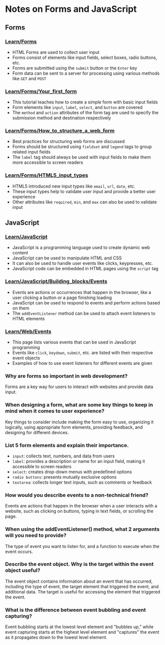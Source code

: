 # Notes on Forms and JavaScript

## Forms

### [Learn/Forms](https://developer.mozilla.org/en-US/docs/Learn/Forms)
- HTML Forms are used to collect user input
- Forms consist of elements like input fields, select boxes, radio buttons, etc.
- Forms are submitted using the `submit` button or the `Enter` key
- Form data can be sent to a server for processing using various methods like `GET` and `POST`

### [Learn/Forms/Your_first_form](https://developer.mozilla.org/en-US/docs/Learn/Forms/Your_first_form)
- This tutorial teaches how to create a simple form with basic input fields
- Form elements like `input`, `label`, `select`, and `button` are covered
- The `method` and `action` attributes of the form tag are used to specify the submission method and destination respectively

### [Learn/Forms/How_to_structure_a_web_form](https://developer.mozilla.org/en-US/docs/Learn/Forms/How_to_structure_a_web_form)
- Best practices for structuring web forms are discussed
- Forms should be structured using `fieldset` and `legend` tags to group related input fields
- The `label` tag should always be used with input fields to make them more accessible to screen readers

### [Learn/Forms/HTML5_input_types](https://developer.mozilla.org/en-US/docs/Learn/Forms/HTML5_input_types)
- HTML5 introduced new input types like `email`, `url`, `date`, etc.
- These input types help to validate user input and provide a better user experience
- Other attributes like `required`, `min`, and `max` can also be used to validate input

## JavaScript

### [Learn/JavaScript](https://developer.mozilla.org/en-US/docs/Learn/JavaScript)
- JavaScript is a programming language used to create dynamic web content
- JavaScript can be used to manipulate HTML and CSS
- It can also be used to handle user events like clicks, keypresses, etc.
- JavaScript code can be embedded in HTML pages using the `script` tag

### [Learn/JavaScript/Building_blocks/Events](https://developer.mozilla.org/en-US/docs/Learn/JavaScript/Building_blocks/Events)
- Events are actions or occurrences that happen in the browser, like a user clicking a button or a page finishing loading
- JavaScript can be used to respond to events and perform actions based on them
- The `addEventListener` method can be used to attach event listeners to HTML elements

### [Learn/Web/Events](https://developer.mozilla.org/en-US/docs/Web/Events)
- This page lists various events that can be used in JavaScript programming
- Events like `click`, `keydown`, `submit`, etc. are listed with their respective event objects
- Examples of how to use event listeners for different events are given


### Why are forms so important in web development?
Forms are a key way for users to interact with websites and provide data input.

### When designing a form, what are some key things to keep in mind when it comes to user experience?
Key things to consider include making the form easy to use, organizing it logically, using appropriate form elements, providing feedback, and designing for different devices.

### List 5 form elements and explain their importance.
- `input`: collects text, numbers, and data from users
- `label`: provides a description or name for an input field, making it accessible to screen readers
- `select`: creates drop-down menus with predefined options
- `radio buttons`: presents mutually exclusive options
- `textarea`: collects longer text inputs, such as comments or feedback

### How would you describe events to a non-technical friend?
Events are actions that happen in the browser when a user interacts with a website, such as clicking on buttons, typing in text fields, or scrolling the page.

### When using the addEventListener() method, what 2 arguments will you need to provide?
The type of event you want to listen for, and a function to execute when the event occurs.

### Describe the event object. Why is the target within the event object useful?
The event object contains information about an event that has occurred, including the type of event, the target element that triggered the event, and additional data. The target is useful for accessing the element that triggered the event.

### What is the difference between event bubbling and event capturing?
Event bubbling starts at the lowest level element and "bubbles up," while event capturing starts at the highest level element and "captures" the event as it propagates down to the lowest level element.
